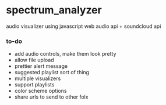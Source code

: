 # spectrum_analyzer

audio visualizer using javascript web audio api + soundcloud api

### to-do
- add audio controls, make them look pretty
- allow file upload
- prettier alert message
- suggested playlist sort of thing
- multiple visualizers
- support playlists
- color scheme options
- share urls to send to other folx
